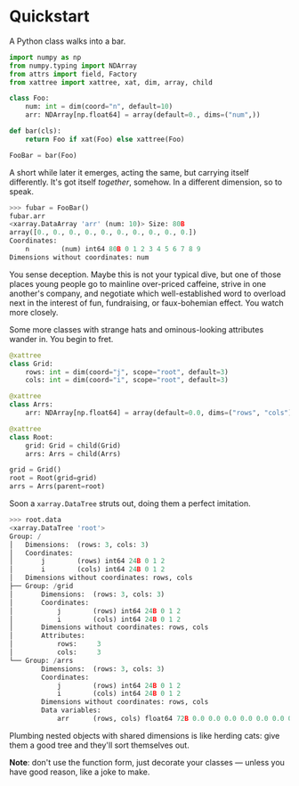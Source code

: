 # Quickstart

A Python class walks into a bar.

```python
import numpy as np
from numpy.typing import NDArray
from attrs import field, Factory
from xattree import xattree, xat, dim, array, child

class Foo:
    num: int = dim(coord="n", default=10)
    arr: NDArray[np.float64] = array(default=0., dims=("num",))

def bar(cls):
    return Foo if xat(Foo) else xattree(Foo)

FooBar = bar(Foo)
```

A short while later it emerges, acting the same, but carrying itself differently. It's got itself *together*, somehow. In a different dimension, so to speak.

```python
>>> fubar = FooBar()
fubar.arr
<xarray.DataArray 'arr' (num: 10)> Size: 80B
array([0., 0., 0., 0., 0., 0., 0., 0., 0., 0.])
Coordinates:
    n        (num) int64 80B 0 1 2 3 4 5 6 7 8 9
Dimensions without coordinates: num
```

You sense deception. Maybe this is not your typical dive, but one of those places young people go to mainline over-priced caffeine, strive in one another's company, and negotiate which well-established word to overload next in the interest of fun, fundraising, or faux-bohemian effect. You watch more closely.

Some more classes with strange hats and ominous-looking attributes wander in. You begin to fret.

```python
@xattree
class Grid:
    rows: int = dim(coord="j", scope="root", default=3)
    cols: int = dim(coord="i", scope="root", default=3)

@xattree
class Arrs:
    arr: NDArray[np.float64] = array(default=0.0, dims=("rows", "cols"))

@xattree
class Root:
    grid: Grid = child(Grid)
    arrs: Arrs = child(Arrs)

grid = Grid()
root = Root(grid=grid)
arrs = Arrs(parent=root)
```

Soon a `xarray.DataTree` struts out, doing them a perfect imitation.

```python
>>> root.data
<xarray.DataTree 'root'>
Group: /
│   Dimensions:  (rows: 3, cols: 3)
│   Coordinates:
│       j        (rows) int64 24B 0 1 2
│       i        (cols) int64 24B 0 1 2
│   Dimensions without coordinates: rows, cols
├── Group: /grid
│       Dimensions:  (rows: 3, cols: 3)
│       Coordinates:
│           j        (rows) int64 24B 0 1 2
│           i        (cols) int64 24B 0 1 2
│       Dimensions without coordinates: rows, cols
│       Attributes:
│           rows:     3
│           cols:     3
└── Group: /arrs
        Dimensions:  (rows: 3, cols: 3)
        Coordinates:
            j        (rows) int64 24B 0 1 2
            i        (cols) int64 24B 0 1 2
        Dimensions without coordinates: rows, cols
        Data variables:
            arr      (rows, cols) float64 72B 0.0 0.0 0.0 0.0 0.0 0.0 0.0 0.0 0.0
```

Plumbing nested objects with shared dimensions is like herding cats: give them a good tree and they'll sort themselves out.

**Note**: don't use the function form, just decorate your classes &mdash; unless you have good reason, like a joke to make.